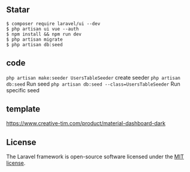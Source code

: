 ## Statar

```
$ composer require laravel/ui --dev
$ php artisan ui vue --auth
$ npm install && npm run dev
$ php artisan migrate
$ php artisan db:seed
```

## code

`php artisan make:seeder UsersTableSeeder` create seeder
`php artisan db:seed` Run seed
`php artisan db:seed --class=UsersTableSeeder` Run specific seed

## template

https://www.creative-tim.com/product/material-dashboard-dark

## License

The Laravel framework is open-source software licensed under the [MIT license](https://opensource.org/licenses/MIT).
